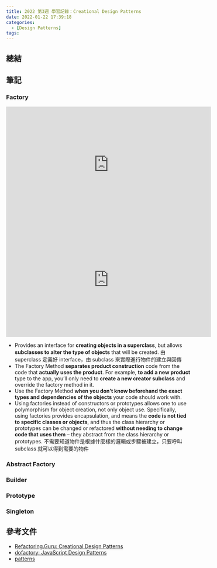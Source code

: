 ```yaml
---
title: 2022 第3週 學習記錄：Creational Design Patterns
date: 2022-01-22 17:39:18
categories:
  - [Design Patterns]
tags:
---
```


## 總結

## 筆記
### Factory

<iframe width="560" height="315" src="https://www.youtube.com/embed/EcFVTgRHJLM" title="YouTube video player" frameborder="0" allow="accelerometer; autoplay; clipboard-write; encrypted-media; gyroscope; picture-in-picture" allowfullscreen></iframe>

<iframe width="560" height="315" src="https://www.youtube.com/embed/-1YhP5IOBCI" title="YouTube video player" frameborder="0" allow="accelerometer; autoplay; clipboard-write; encrypted-media; gyroscope; picture-in-picture" allowfullscreen></iframe>

- Provides an interface for **creating objects in a superclass**, but allows **subclasses to alter the type of objects** that will be created. 由 superclass 定義好 interface，由 subclass 來實際進行物件的建立與回傳
- The Factory Method **separates product construction** code from the code that **actually uses the product**. For example, **to add a new product** type to the app, you’ll only need to **create a new creator subclass** and override the factory method in it.
- Use the Factory Method **when you don’t know beforehand the exact types and dependencies of the objects** your code should work with.
- Using factories instead of constructors or prototypes allows one to use polymorphism for object creation, not only object use. Specifically, using factories provides encapsulation, and means the **code is not tied to specific classes or objects**, and thus the class hierarchy or prototypes can be changed or refactored **without needing to change code that uses them** – they abstract from the class hierarchy or prototypes. 不需要知道物件是根據什麼樣的邏輯或步驟被建立，只要呼叫 subclass 就可以得到需要的物件


### Abstract Factory

### Builder

### Prototype

### Singleton


## 參考文件
- [Refactoring.Guru: Creational Design Patterns](https://refactoring.guru/design-patterns/creational-patterns)
- [dofactory: JavaScript Design Patterns](https://www.dofactory.com/javascript/design-patterns)
- [patterns](https://www.patterns.dev/posts/introduction/)
